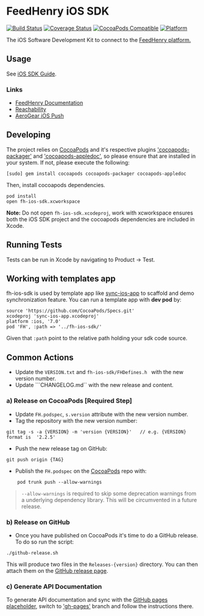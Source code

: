 # FeedHenry iOS SDK 

[![Build Status](https://travis-ci.org/feedhenry/fh-ios-sdk.png)](https://travis-ci.org/feedhenry/fh-ios-sdk)
[![Coverage Status](https://coveralls.io/repos/feedhenry/fh-ios-sdk/badge.svg?branch=master&service=github)](https://coveralls.io/github/feedhenry/fh-ios-sdk?branch=master)
[![CocoaPods Compatible](https://img.shields.io/cocoapods/v/FH.svg)](https://img.shields.io/cocoapods/v/FH.svg)
[![Platform](https://img.shields.io/cocoapods/p/FH.svg?style=flat)](http://cocoadocs.org/docsets/FH)

The iOS Software Development Kit to connect to the [FeedHenry platform.](http://www.feedhenry.com)

## Usage

See [iOS SDK Guide](http://docs.feedhenry.com/v2/sdk_ios.html).

### Links
* [FeedHenry Documentation](http://docs.feedhenry.com)
* [Reachability](https://github.com/tonymillion/Reachability)
* [AeroGear iOS Push](https://github.com/aerogear/aerogear-ios-push)


## Developing

The project relies on [CocoaPods](http://cocoapods.org) and it's respective plugins  ['cocoapods-packager'](https://github.com/CocoaPods/cocoapods-packager) and ['cocoapods-appledoc'](https://github.com/CocoaPods/cocoapods-appledoc), so please ensure that are installed in your system. If not, please execute the following:

```
[sudo] gem install cocoapods cocoapods-packager cocoapods-appledoc
```
Then, install cocoapods dependencies.  
```
pod install
open fh-ios-sdk.xcworkspace
```
**Note:** Do not open `fh-ios-sdk.xcodeproj`, work with xcworkspace ensures both the iOS SDK project and the cocoapods dependencies are included in Xcode. 

## Running Tests
Tests can be run in Xcode by navigating to Product -> Test. 

## Working with templates app

fh-ios-sdk is used by template app like [sync-ios-app]() to scaffold and demo synchronization feature. You can run a template app with **dev pod** by:

```
source 'https://github.com/CocoaPods/Specs.git'
xcodeproj 'sync-ios-app.xcodeproj'
platform :ios, '7.0'
pod 'FH', :path => '../fh-ios-sdk/'
```
Given that ```:path``` point to the relative path holding your sdk code source.

## Common Actions

* Update the ```VERSION.txt``` and ```fh-ios-sdk/FHDefines.h ``` with the new version number.
* Update ```CHANGELOG.md`` with the new release and content.

### a) Release on CocoaPods  [Required Step]
* Update ```FH.podspec```, ```s.version``` attribute with the new version number.
* Tag the repository with the new version number:

```
git tag -s -a {VERSION} -m 'version {VERSION}'   // e.g. {VERSION} format is  '2.2.5'
```

* Push the new release tag on GitHub:

```
git push origin {TAG}
```

* Publish the ```FH.podspec``` on the [CocoaPods](http://cocoapods.org) repo with:

```
 	pod trunk push --allow-warnings
```

>	```--allow-warnings``` is required to skip some deprecation warnings from a underlying dependency library. This will be circumvented in a future release.

### b) Release on GitHub
* Once you have published on CocoaPods it's time to do a GitHub release. To do so run the script:

```
./github-release.sh
```

This will produce two files in the ``Releases-{version}`` directory.  You can then attach them on the [GitHub release page](https://help.github.com/articles/creating-releases/).

### c) Generate API Documentation

To generate API documentation and sync with the [GitHub pages placeholder](http://feedhenry.github.io/fh-ios-sdk/FH/docset/Contents/Resources/Documents/index.html), switch to ['gh-pages'](https://github.com/feedhenry/fh-ios-sdk/tree/gh-pages) branch and follow the instructions there.

